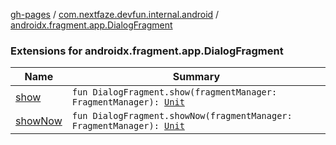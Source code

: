 [gh-pages](../../index.md) / [com.nextfaze.devfun.internal.android](../index.md) / [androidx.fragment.app.DialogFragment](./index.md)

### Extensions for androidx.fragment.app.DialogFragment

| Name | Summary |
|---|---|
| [show](show.md) | `fun DialogFragment.show(fragmentManager: FragmentManager): `[`Unit`](https://kotlinlang.org/api/latest/jvm/stdlib/kotlin/-unit/index.html) |
| [showNow](show-now.md) | `fun DialogFragment.showNow(fragmentManager: FragmentManager): `[`Unit`](https://kotlinlang.org/api/latest/jvm/stdlib/kotlin/-unit/index.html) |
